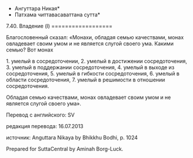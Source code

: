 * Ангуттара Никая*
* Патхама читтавасаваттана сутта*

7\.40\. Владение \(I\)
\=\=\=\=\=\=\=\=\=\=\=\=\=\=\=\=\=\=

Благословенный сказал: «Монахи, обладая семью качествами, монах овладевает своим умом и не является слугой своего ума\. Какими семью? Вот монах

1\. умелый в сосредоточении,
2\. умелый в достижении сосредоточения,
3\. умелый в поддержании сосредоточения,
4\. умелый в выходе из сосредоточения,
5\. умелый в гибкости сосредоточения,
6\. умелый в области сосредоточения,
7\. умелый в решимости в отношении сосредоточения\.

Обладая семью качествами, монах овладевает своим умом и не является слугой своего ума»\.

Перевод с английского: SV

редакция перевода: 16\.07\.2013

источник: Anguttara Nikaya by Bhikkhu Bodhi, p\. 1024

Prepared for SuttaCentral by Aminah Borg\-Luck\.